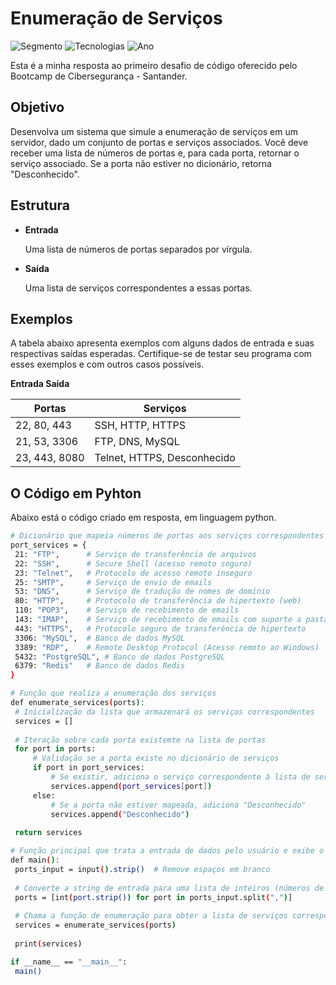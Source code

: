 # Enumeração de Serviços

![Segmento](https://img.shields.io/badge/Segmento_:-Segurança_da_Informação-blue?style=flat-square)
![Tecnologias](https://img.shields.io/badge/Tecnologias_:-Python-lightyellow?style=flat-square) 
![Ano](https://img.shields.io/badge/Ano_:-2024-darkyellow?style=flat-square)

Esta é a minha resposta ao primeiro desafio de código oferecido pelo Bootcamp de Cibersegurança - Santander.

## Objetivo

Desenvolva um sistema que simule a enumeração de serviços em um servidor, dado um conjunto de portas e serviços associados. Você deve receber uma lista de números de portas e, para cada porta, retornar o serviço associado. Se a porta não estiver no dicionário, retorna "Desconhecido".

## Estrutura

* **Entrada**

  Uma lista de números de portas separados por vírgula.

* **Saída**

  Uma lista de serviços correspondentes a essas portas.

## Exemplos

A tabela abaixo apresenta exemplos com alguns dados de entrada e suas respectivas saídas esperadas. Certifique-se de testar seu programa com esses exemplos e com outros casos possíveis.

**Entrada	Saída**

| Portas                | Serviços             |
|-----------------------|----------------------|
| 22, 80, 443           | SSH, HTTP, HTTPS   |
| 21, 53, 3306          | FTP, DNS, MySQL     |
| 23, 443, 8080         | Telnet, HTTPS, Desconhecido |

## O Código em Pyhton 

Abaixo está o código criado em resposta, em linguagem python.

   ```bash
# Dicionário que mapeia números de portas aos serviços correspondentes
port_services = {
    21: "FTP",      # Serviço de transferência de arquivos
    22: "SSH",      # Secure Shell (acesso remoto seguro)
    23: "Telnet",   # Protocolo de acesso remoto inseguro
    25: "SMTP",     # Serviço de envio de emails
    53: "DNS",      # Serviço de tradução de nomes de domínio
    80: "HTTP",     # Protocolo de transferência de hipertexto (web)
    110: "POP3",    # Serviço de recebimento de emails
    143: "IMAP",    # Serviço de recebimento de emails com suporte a pastas
    443: "HTTPS",   # Protocolo seguro de transferência de hipertexto
    3306: "MySQL",  # Banco de dados MySQL
    3389: "RDP",    # Remote Desktop Protocol (Acesso remoto ao Windows)
    5432: "PostgreSQL", # Banco de dados PostgreSQL
    6379: "Redis"   # Banco de dados Redis
}

# Função que realiza a enumeração dos serviços
def enumerate_services(ports):
    # Inicialização da lista que armazenará os serviços correspondentes
    services = []
    
    # Iteração sobre cada porta existemte na lista de portas
    for port in ports:
        # Validação se a porta existe no dicionário de serviços
        if port in port_services:
            # Se existir, adiciona o serviço correspondente à lista de serviços
            services.append(port_services[port])
        else:
            # Se a porta não estiver mapeada, adiciona "Desconhecido"
            services.append("Desconhecido")
    
    return services

# Função principal que trata a entrada de dados pelo usuário e exibe o resultado:
def main():
    ports_input = input().strip()  # Remove espaços em branco
    
    # Converte a string de entrada para uma lista de inteiros (números de portas)
    ports = [int(port.strip()) for port in ports_input.split(",")]
    
    # Chama a função de enumeração para obter a lista de serviços correspondentes
    services = enumerate_services(ports)
    
    print(services)

if __name__ == "__main__":
    main()
   ```
